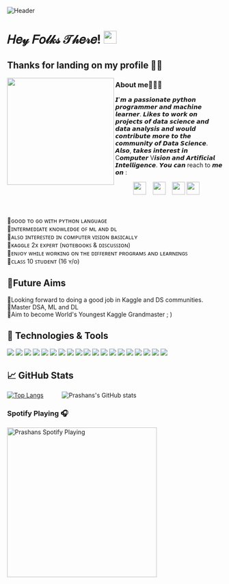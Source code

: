 ![Header](https://github.com/prishuprograms/PrashansDixit/blob/main/nailedit.jpg "Header") 
# 𝐻𝑒𝓎 𝐹𝑜𝓁𝓀𝓈 𝒯𝒽𝑒𝓇𝑒! <img src="https://raw.githubusercontent.com/MartinHeinz/MartinHeinz/master/wave.gif" width="30px"> 
## Thanks for landing on my profile 🙏🏻
<p>
  <img width="250" align='left' src="https://github.com/prishuprograms/PrashansDixit/blob/main/IMG_20201101_163748.jpg?raw=true">
</p>

### About me🙋🏻‍♂️

𝙄'𝙢 𝙖 𝙥𝙖𝙨𝙨𝙞𝙤𝙣𝙖𝙩𝙚 𝙥𝙮𝙩𝙝𝙤𝙣 𝙥𝙧𝙤𝙜𝙧𝙖𝙢𝙢𝙚𝙧 𝙖𝙣𝙙 𝙢𝙖𝙘𝙝𝙞𝙣𝙚 𝙡𝙚𝙖𝙧𝙣𝙚𝙧. 𝙇𝙞𝙠𝙚𝙨 𝙩𝙤 𝙬𝙤𝙧𝙠 𝙤𝙣 𝙥𝙧𝙤𝙟𝙚𝙘𝙩𝙨 𝙤𝙛 𝙙𝙖𝙩𝙖 𝙨𝙘𝙞𝙚𝙣𝙘𝙚 𝙖𝙣𝙙 𝙙𝙖𝙩𝙖 𝙖𝙣𝙖𝙡𝙮𝙨𝙞𝙨 𝙖𝙣𝙙 𝙬𝙤𝙪𝙡𝙙 𝙘𝙤𝙣𝙩𝙧𝙞𝙗𝙪𝙩𝙚 𝙢𝙤𝙧𝙚 𝙩𝙤 𝙩𝙝𝙚 𝙘𝙤𝙢𝙢𝙪𝙣𝙞𝙩𝙮 𝙤𝙛 𝘿𝙖𝙩𝙖 𝙎𝙘𝙞𝙚𝙣𝙘𝙚. 𝘼𝙡𝙨𝙤, 𝙩𝙖𝙠𝙚𝙨 𝙞𝙣𝙩𝙚𝙧𝙚𝙨𝙩 𝙞𝙣 C𝙤𝙢𝙥𝙪𝙩𝙚𝙧 V𝙞𝙨𝙞𝙤𝙣 𝙖𝙣𝙙 𝘼𝙧𝙩𝙞𝙛𝙞𝙘𝙞𝙖𝙡 𝙄𝙣𝙩𝙚𝙡𝙡𝙞𝙜𝙚𝙣𝙘𝙚. 𝙔𝙤𝙪 𝙘𝙖𝙣 reach to 𝙢𝙚 𝙤𝙣 : <br>
<p align = 'center'>
<a href="https://twitter.com/Dixit05Prashans/"><img height="30" src="https://github.com/prishuprograms/PrashansDixit/blob/main/icon/twitter.png?raw=true"></a>&nbsp; &nbsp;  
<a href="https://www.linkedin.com/in/prashans-dixit-b124a9203/"><img height="30" src="https://github.com/prishuprograms/PrashansDixit/blob/main/icon/linkedin.png?raw=true"></a>&nbsp; &nbsp;    
<a href="https://www.kaggle.com/prashansdixit"><img height="30"   src="https://github.com/prishuprograms/PrashansDixit/blob/main/icon/iconfinder_189_Kaggle_4519136.png?raw=true"></a> 
<a href="https://www.instagram.com/dixit_prashans05/"><img height="30"   src="https://github.com/prishuprograms/PrashansDixit/blob/main/icon/instagram.png?raw=true"></a>&nbsp; &nbsp; 
</p>
<br><br>
📌ɢᴏᴏᴅ ᴛᴏ ɢᴏ ᴡɪᴛʜ ᴘʏᴛʜᴏɴ ʟᴀɴɢᴜᴀɢᴇ <br>
📌ɪɴᴛᴇʀᴍᴇᴅɪᴀᴛᴇ ᴋɴᴏᴡʟᴇᴅɢᴇ ᴏꜰ ᴍʟ ᴀɴᴅ ᴅʟ <br>
📌ᴀʟꜱᴏ ɪɴᴛᴇʀᴇꜱᴛᴇᴅ ɪɴ ᴄᴏᴍᴘᴜᴛᴇʀ ᴠɪꜱɪᴏɴ ʙᴀꜱɪᴄᴀʟʟʏ <br>
📌ᴋᴀɢɢʟᴇ 2x ᴇxᴘᴇʀᴛ (ɴᴏᴛᴇʙᴏᴏᴋꜱ & ᴅɪꜱᴄᴜꜱꜱɪᴏɴ) <br>   
📌ᴇɴᴊᴏʏ ᴡʜɪʟᴇ ᴡᴏʀᴋɪɴɢ ᴏɴ ᴛʜᴇ ᴅɪꜰꜰᴇʀᴇɴᴛ ᴘʀᴏɢʀᴀᴍꜱ ᴀɴᴅ ʟᴇᴀʀɴɪɴɢꜱ <br>
📌ᴄʟᴀꜱꜱ 10 ꜱᴛᴜᴅᴇɴᴛ (16 ʏ/ᴏ)

## 🎯Future Aims
📌Looking forward to doing a good job in Kaggle and DS communities. <br>
📌Master DSA, ML and DL <br> 
📌Aim to become World's Youngest Kaggle Grandmaster ; )

## 🔧 Technologies & Tools
![](https://img.shields.io/badge/OS-Windows-informational?style=flat&logo=windows&logoColor=white&color=2bbc8a)
![](https://img.shields.io/badge/OS-Linux-informational?style=flat&logo=linux&logoColor=white&color=2bbc8a)
![](https://img.shields.io/badge/Code-Python-informational?style=flat&logo=python&logoColor=white&color=2bbc8a)
![](https://img.shields.io/badge/Code-HTML-5-informational?style=flat&logo=html5&logoColor=white&color=2bbc8a)
![](https://img.shields.io/badge/Code-Go-informational?style=flat&logo=go&logoColor=white&color=2bbc8a)
![](https://img.shields.io/badge/Code-Julia-informational?style=flat&logo=julia&logoColor=white&color=2bbc8a)
![](https://img.shields.io/badge/Editor-VSCode-informational?style=flat&logo=vs&logoColor=white&color=2bbc8a)
![](https://img.shields.io/badge/Editor-Pycharm-informational?style=flat&logo=pycharm&logoColor=white&color=2bbc8a)
![](https://img.shields.io/badge/Editor-JupyterNB-informational?style=flat&logo=jupyter&logoColor=white&color=2bbc8a)
![](https://img.shields.io/badge/Editor-JupyterLab-informational?style=flat&logo=jupyter&logoColor=white&color=2bbc8a)
![](https://img.shields.io/badge/Tools-FastAPI-informational?style=flat&logo=fastapi&logoColor=white&color=2bbc8a)
![](https://img.shields.io/badge/Tools-Sklearn-informational?style=flat&logo=scikit-learn&logoColor=white&color=2bbc8a)
![](https://img.shields.io/badge/Tools-Pytorch-informational?style=flat&logo=pytorch&logoColor=white&color=2bbc8a)
![](https://img.shields.io/badge/Tools-Tensorflow-informational?style=flat&logo=tensorflow&logoColor=white&color=2bbc8a)
![](https://img.shields.io/badge/Tools-NLTK-informational?style=flat&logo=nltk&logoColor=white&color=2bbc8a)
![](https://img.shields.io/badge/Tools-LightAutoML-informational?style=flat&logo=automl&logoColor=white&color=2bbc8a)
![](https://img.shields.io/badge/Tools-Streamlit-informational?style=flat&logo=streamlit&logoColor=white&color=2bbc8a)
![](https://img.shields.io/badge/Shell-GitBash-informational?style=flat&logo=bash&logoColor=white&color=2bbc8a)
![](https://img.shields.io/badge/Shell-CMD-informational?style=flat&logo=cmd&logoColor=white&color=2bbc8a)

## 📈 GitHub Stats
[![Top Langs](https://github-readme-stats.vercel.app/api/top-langs/?username=prishuprograms&layout=compact&theme=tokyonight)](https://github.com/prishuprograms/github-readme-stats)
&nbsp; &nbsp; &nbsp; &nbsp; &nbsp;
![Prashans's GitHub stats](https://github-readme-stats.vercel.app/api?username=prishuprograms&show_icons=true&theme=tokyonight)

### Spotify Playing 🎧

[<img src="https://prashans-dixit-git-main-prishuprograms.vercel.appapi/spotify-playing" alt="Prashans Spotify Playing" width="350" />](https://open.spotify.com/user/314t2bbvd4oatsf22rsizajooh6q)
